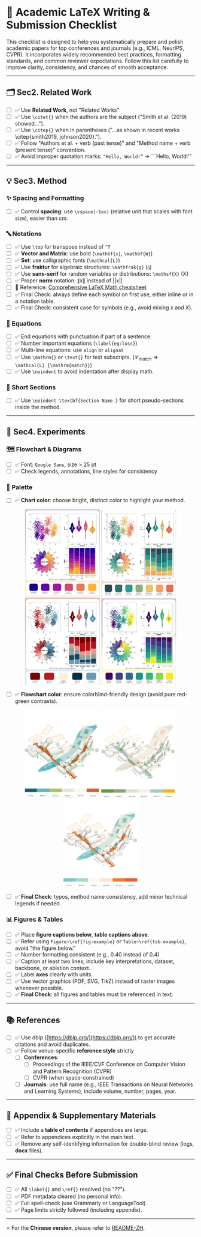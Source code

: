 # 📄 Academic LaTeX Writing & Submission Checklist

This checklist is designed to help you systematically prepare and polish academic papers for top conferences and journals (e.g., ICML, NeurIPS, CVPR). It incorporates widely recommended best practices, formatting standards, and common reviewer expectations. Follow this list carefully to improve clarity, consistency, and chances of smooth acceptance.

---

## 🗂️ Sec2. Related Work

- [ ] ✅ Use **Related Work**, not "Related Works"
- [ ] ✅ Use `\citet{}` when the authors are the subject ("Smith et al. (2019) showed…").
- [ ] ✅ Use `\citep{}` when in parentheses ("...as shown in recent works \citep{smith2019, johnson2020}.").
- [ ] ✅ Follow "Authors et al. + verb (past tense)" and "Method name + verb (present tense)" convention.
- [ ] ✅ Avoid improper quotation marks: `"Hello, World!”` → ```Hello, World!''`

---

## 💡 Sec3. Method

### ✨ Spacing and Formatting

- [ ] ✅ Control **spacing**: use `\vspace(-1ex)` (relative unit that scales with font size), easier than cm.

### 🔤 Notations

- [ ] ✅ Use `\top` for transpose instead of `^T`
- [ ] ✅ **Vector and Matrix**: use bold (`\mathbf{x}`, `\mathbf{W}`)
- [ ] ✅ **Set**: use calligraphic fonts (`\mathcal{L}`)
- [ ] ✅ Use **fraktur** for algebraic structures: `\mathfrak{g}` ($\mathfrak{g}$)
- [ ] ✅ Use **sans-serif** for random variables or distributions: `\mathsf{X}` ($\mathsf{X}$)
- [ ] ✅ Proper **norm** notation: $\| x \|$ instead of $||x||$
- [ ] 🔗 Reference: [Comprehensive LaTeX Math cheatsheet](https://zhuanlan.zhihu.com/p/522724800)
- [ ] ✅ Final Check: always define each symbol on first use, either inline or in a notation table.
- [ ] ✅ Final Check: consistent case for symbols (e.g., avoid mixing $x$ and $X$).

### 🧮 Equations

- [ ] ✅ End equations with punctuation if part of a sentence.
- [ ] ✅ Number important equations (`\label{eq:loss}`)
- [ ] ✅ Multi-line equations: use `align` or `alignat`
- [ ] ✅ Use `\mathrm{}` or `\text{}` for text subscripts. ($\mathcal{L}_{match}$ ⇒ `\mathcal{L}_{\mathrm{match}}`)
- [ ] ✅ Use `\noindent` to avoid indentation after display math.

### 📄 Short Sections

- [ ] ✅ Use `\noindent \textbf{Section Name.}` for short pseudo-sections inside the method.

---

## 🔬 Sec4. Experiments

### 🗺️ Flowchart & Diagrams

- [ ] ✅ Font: `Google Sans`, size > 25 pt
- [ ] ✅ Check legends, annotations, line styles for consistency

### 🎨 Palette

- [ ] ✅ **Chart color**: choose bright, distinct color to highlight your method.

<p align="center">
  <img src="image.png" alt="chart example 1" width="200"/>
  <img src="image%201.png" alt="chart example 2" width="200"/>
  <img src="image%202.png" alt="chart example 3" width="200"/>
  <img src="image%203.png" alt="chart example 4" width="200"/>
</p>

- [ ] ✅ **Flowchart color**: ensure colorblind-friendly design (avoid pure red-green contrasts).

<p align="center">
  <img src="image%204.png" alt="flowchart example 1" width="200"/>
  <img src="image%205.png" alt="flowchart example 2" width="200"/>
  <img src="image%206.png" alt="flowchart example 3" width="200"/>
</p>

- [ ] ✅ **Final Check**: typos, method name consistency, add minor technical legends if needed.

### 📊 Figures & Tables

- [ ] ✅ Place **figure captions below**, **table captions above**.
- [ ] ✅ Refer using `Figure~\ref{fig:example}` or `Table~\ref{tab:example}`, avoid "the figure below."
- [ ] ✅ Number formatting consistent (e.g., 0.40 instead of 0.4)
- [ ] ✅ Caption at least two lines; include key interpretations, dataset, backbone, or ablation context.
- [ ] ✅ Label **axes** clearly with units.
- [ ] ✅ Use vector graphics (PDF, SVG, TikZ) instead of raster images whenever possible.
- [ ] ✅ **Final Check**: all figures and tables must be referenced in text.

---

## 📚 References

- [ ] ✅ Use dblp ([https://dblp.org/](https://dblp.org/)) to get accurate citations and avoid duplicates.
- [ ] ✅ Follow venue-specific **reference style** strictly
    - [ ] **Conferences**:
        - [ ] Proceedings of the IEEE/CVF Conference on Computer Vision and Pattern Recognition (CVPR)
        - [ ] CVPR (when space-constrained)
    - [ ] **Journals**: use full name (e.g., IEEE Transactions on Neural Networks and Learning Systems), include volume, number, pages, year.

---

## 📂 Appendix & Supplementary Materials

- [ ] ✅ Include a **table of contents** if appendices are large.
- [ ] ✅ Refer to appendices explicitly in the main text.
- [ ] ✅ Remove any self-identifying information for double-blind review (logs, **docx** files).

---

## ✅ Final Checks Before Submission

- [ ] ✅ All `\label{}` and `\ref{}` resolved (no "??").
- [ ] ✅ PDF metadata cleared (no personal info).
- [ ] ✅ Full spell-check (use Grammarly or LanguageTool).
- [ ] ✅ Page limits strictly followed (including appendix).

---

⭐ For the **Chinese version**, please refer to [README-ZH](README-ZH.md).
